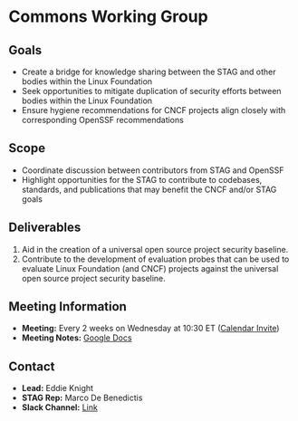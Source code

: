 # Commons Working Group

## Goals

- Create a bridge for knowledge sharing between the STAG and other bodies within the Linux Foundation
- Seek opportunities to mitigate duplication of security efforts between bodies within the Linux Foundation
- Ensure hygiene recommendations for CNCF projects align closely with corresponding OpenSSF recommendations

## Scope

- Coordinate discussion between contributors from STAG and OpenSSF
- Highlight opportunities for the STAG to contribute to codebases, standards, and publications that may benefit the CNCF and/or STAG goals

## Deliverables

1. Aid in the creation of a universal open source project security baseline.
1. Contribute to the development of evaluation probes that can be used to evaluate Linux Foundation (and CNCF) projects against the universal open source project security baseline.

## Meeting Information

- **Meeting:** Every 2 weeks on Wednesday at 10:30 ET ([Calendar Invite](https://zoom-lfx.platform.linuxfoundation.org/meeting/98902119803?password=089ce577-a05d-4d3c-9caa-73f8bfd90e5c))
- **Meeting Notes:** [Google Docs](https://docs.google.com/document/d/14xJf4c4ugjwmSmk-V49-_xPNaqZe771zI9qn95TN7ws/edit)

## Contact

- **Lead:** Eddie Knight
- **STAG Rep:** Marco De Benedictis
- **Slack Channel:** [Link](https://cloud-native.slack.com/archives/C07EX4ZU15Y)
